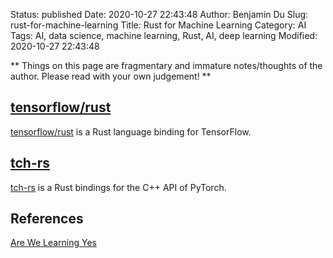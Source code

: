 Status: published
Date: 2020-10-27 22:43:48
Author: Benjamin Du
Slug: rust-for-machine-learning
Title: Rust for Machine Learning
Category: AI
Tags: AI, data science, machine learning, Rust, AI, deep learning
Modified: 2020-10-27 22:43:48

**
Things on this page are fragmentary and immature notes/thoughts of the author.
Please read with your own judgement!
**

## [tensorflow/rust](https://github.com/tensorflow/rust)
[tensorflow/rust](https://github.com/tensorflow/rust)
is a Rust language binding for TensorFlow.

## [tch-rs](https://github.com/LaurentMazare/tch-rs)
[tch-rs](https://github.com/LaurentMazare/tch-rs)
is a Rust bindings for the C++ API of PyTorch.

## References

[Are We Learning Yes](http://www.arewelearningyet.com/)


